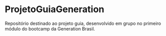 # ProjetoGuiaGeneration
Repositório destinado ao projeto guia, desenvolvido em grupo no primeiro módulo do bootcamp da Generation Brasil. 

